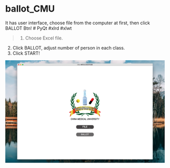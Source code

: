 # ballot_CMU

It has user interface, choose file from the computer at first, then click BALLOT Btn!
\# PyQt \#xlrd \#xlwt
> 1. Choose Excel file.
2. Click BALLOT, adjust number of person in each class.
3. Click START!

![1](./image/1.png)
